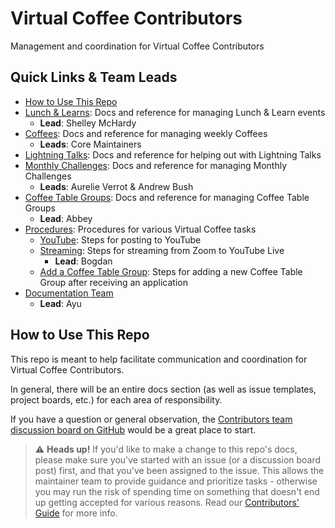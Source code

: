 # Virtual Coffee Contributors

Management and coordination for Virtual Coffee Contributors

## Quick Links & Team Leads

- [How to Use This Repo](#how-to-use-this-repo)
- [Lunch & Learns](./lunch-and-learns): Docs and reference for managing Lunch & Learn events
  - **Lead**: Shelley McHardy
- [Coffees](./coffees): Docs and reference for managing weekly Coffees
  - **Leads**: Core Maintainers
- [Lightning Talks](./lightning-talks): Docs and reference for helping out with Lightning Talks
- [Monthly Challenges](./monthly-challenges): Docs and reference for managing Monthly Challenges
  - **Leads**: Aurelie Verrot & Andrew Bush
- [Coffee Table Groups](./coffee-table-groups): Docs and reference for managing Coffee Table Groups
  - **Lead**: Abbey
- [Procedures](./procedures): Procedures for various Virtual Coffee tasks
  - [YouTube](./procedures/youtube.md): Steps for posting to YouTube
  - [Streaming](./procedures/streaming.md): Steps for streaming from Zoom to YouTube Live
    - **Lead**: Bogdan
   - [Add a Coffee Table Group](./procedures/add-coffee-table-group): Steps for adding a new Coffee Table Group after receiving an application
- [Documentation Team](https://github.com/Virtual-Coffee/VC-Contributors/blob/main/docs/roles-and-responsibilities/team-leads.md#documentation-team-lead)
  - **Lead**: Ayu

## How to Use This Repo

This repo is meant to help facilitate communication and coordination for Virtual Coffee Contributors.

In general, there will be an entire docs section (as well as issue templates, project boards, etc.) for each area of responsibility.

If you have a question or general observation, the [Contributors team discussion board on GitHub](https://github.com/Virtual-Coffee/VC-Contributors/discussions) would be a great place to start.

> ⚠️ **Heads up!** If you'd like to make a change to this repo's docs, please make sure you've started with an issue (or a discussion board post) first, and that you've been assigned to the issue. This allows the maintainer team to provide guidance and prioritize tasks - otherwise you may run the risk of spending time on something that doesn't end up getting accepted for various reasons. Read our [Contributors' Guide](./CONTRIBUTING.md) for more info.
